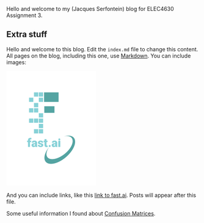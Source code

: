 Hello and welcome to my (Jacques Serfontein) blog for ELEC4630 Assignment 3.

## Extra stuff
Hello and welcome to this blog. Edit the `index.md` file to change this content. All pages on the blog, including this one, use [Markdown](https://guides.github.com/features/mastering-markdown/). You can include images:

![Image of fast.ai logo](images/logo.png)

And you can include links, like this [link to fast.ai](https://www.fast.ai). Posts will appear after this file. 

Some useful information I found about [Confusion Matrices](https://www.youtube.com/watch?v=dQw4w9WgXcQ).

